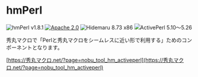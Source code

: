 # hmPerl

![hmPerl v1.8.1](https://img.shields.io/badge/hmPerl-v1.8.1-6479ff.svg)
[![Apache 2.0](https://img.shields.io/badge/license-Apache_2.0-blue.svg?style=flat)](LICENSE)
![Hidemaru 8.73 x86](https://img.shields.io/badge/Hidemaru-v8.73_(32bit_version_only)-6479ff.svg)
![ActivePerl 5.10～5.26](https://img.shields.io/badge/ActivePerl-v5.10～v5.26_(x86)-6479ff.svg?logo=perl&logoColor=white)

秀丸マクロで「Perlと秀丸マクロをシームレスに近い形で利用する」ためのコンポーネントとなります。

[https://秀丸マクロ.net/?page=nobu_tool_hm_activeperl](https://秀丸マクロ.net/?page=nobu_tool_hm_activeperl)